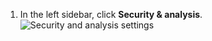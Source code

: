 1. In the left sidebar, click **Security & analysis**.
   ![Security and analysis settings](/assets/images/help/settings/settings-sidebar-security-analysis.png)
